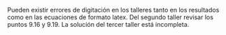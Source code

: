 Pueden existir errores de digitación en los talleres tanto en los resultados como en las ecuaciones de formato latex. 
Del segundo taller revisar los puntos 9.16 y 9.19. 
La solución del tercer taller está incompleta.
